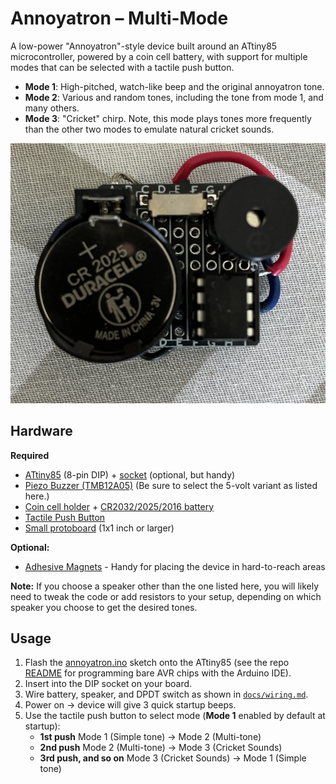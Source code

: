 # Annoyatron – Multi-Mode

A low-power "Annoyatron"-style device built around an ATtiny85 microcontroller, powered by a coin cell battery, with support for multiple modes that can be selected with a tactile push button.

- **Mode 1**: High-pitched, watch-like beep and the original annoyatron tone.
- **Mode 2**: Various and random tones, including the tone from mode 1, and many others.
- **Mode 3**: "Cricket" chirp. Note, this mode plays tones more frequently than the other two modes to emulate natural cricket sounds.

![Front View](images/front.jpg)

## Hardware

**Required**
- [ATtiny85](https://s.click.aliexpress.com/e/_oDQX1nd) (8-pin DIP) + [socket](https://s.click.aliexpress.com/e/_olj3N3z) (optional, but handy)
- [Piezo Buzzer (TMB12A05)](https://s.click.aliexpress.com/e/_onY2x6d) (Be sure to select the 5-volt variant as listed here.)
- [Coin cell holder](https://s.click.aliexpress.com/e/_okgPNi7) + [CR2032/2025/2016 battery](https://www.aliexpress.us/item/3256805763327909.html?spm=a2g0o.cart.0.0.4e8838daufVBVd&mp=1&pdp_npi=5%40dis%21USD%21USD%207.15%21USD%205.08%21%21USD%204.90%21%21%21%402101eac917569158391367885ee5ac%2112000034988159617%21ct%21US%216342416047%21%211%210&gatewayAdapt=glo2usa)
- [Tactile Push Button](https://s.click.aliexpress.com/e/_oEAKt9T)
- [Small protoboard](https://s.click.aliexpress.com/e/_oFym2z5) (1x1 inch or larger)

**Optional:**
- [Adhesive Magnets](https://s.click.aliexpress.com/e/_oFuSSpN) - Handy for placing the device in hard-to-reach areas

**Note:** If you choose a speaker other than the one listed here, you will likely need to tweak the code or add resistors to your setup, depending on which speaker you choose to get the desired tones.

## Usage
1. Flash the [annoyatron.ino](annoyatron.ino) sketch onto the ATtiny85 (see the repo [README](../../README.md) for programming bare AVR chips with the Arduino IDE).
2. Insert into the DIP socket on your board.
3. Wire battery, speaker, and DPDT switch as shown in [`docs/wiring.md`](docs/wiring.md).
4. Power on → device will give 3 quick startup beeps.
5. Use the tactile push button to select mode (**Mode 1** enabled by default at startup):
   - **1st push** Mode 1 (Simple tone) → Mode 2 (Multi-tone)
   - **2nd push** Mode 2 (Multi-tone) → Mode 3 (Cricket Sounds)
   - **3rd push, and so on** Mode 3 (Cricket Sounds) → Mode 1 (Simple tone)
